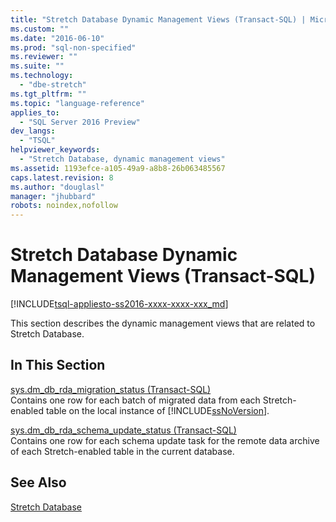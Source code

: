 ```yaml
---
title: "Stretch Database Dynamic Management Views (Transact-SQL) | Microsoft Docs"
ms.custom: ""
ms.date: "2016-06-10"
ms.prod: "sql-non-specified"
ms.reviewer: ""
ms.suite: ""
ms.technology: 
  - "dbe-stretch"
ms.tgt_pltfrm: ""
ms.topic: "language-reference"
applies_to: 
  - "SQL Server 2016 Preview"
dev_langs: 
  - "TSQL"
helpviewer_keywords: 
  - "Stretch Database, dynamic management views"
ms.assetid: 1193efce-a105-49a9-a8b8-26b063485567
caps.latest.revision: 8
ms.author: "douglasl"
manager: "jhubbard"
robots: noindex,nofollow
---
```

# Stretch Database Dynamic Management Views (Transact-SQL)
[!INCLUDE[tsql-appliesto-ss2016-xxxx-xxxx-xxx_md](../a9notintoc/includes/tsql-appliesto-ss2016-xxxx-xxxx-xxx-md.md)]

  This section describes the dynamic management views that are related to Stretch Database.  
  
## In This Section  
 [sys.dm_db_rda_migration_status &#40;Transact-SQL&#41;](../relational-databases/reference/system-dynamic-management-views/stretch-database-sys.dm-db-rda-migration-status.md)  
 Contains one row for each batch of migrated data from each Stretch-enabled table on the local instance of [!INCLUDE[ssNoVersion](../a9notintoc/includes/ssnoversion-md.md)].  
  
 [sys.dm_db_rda_schema_update_status &#40;Transact-SQL&#41;](../relational-databases/reference/system-dynamic-management-views/stretch-database-sys.dm-db-rda-schema-update-status.md)  
 Contains one row for each schema update task for the remote data archive of each Stretch-enabled table in the current database.  
  
## See Also  
 [Stretch Database](../sql-server/install/stretch-database.md)  
  
  